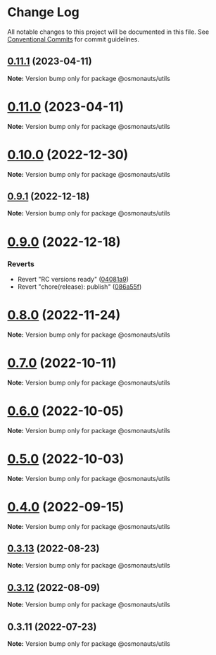 # Change Log

All notable changes to this project will be documented in this file.
See [Conventional Commits](https://conventionalcommits.org) for commit guidelines.

## [0.11.1](https://github.com/osmosis-labs/telescope/compare/@osmonauts/utils@0.11.0...@osmonauts/utils@0.11.1) (2023-04-11)

**Note:** Version bump only for package @osmonauts/utils





# [0.11.0](https://github.com/osmosis-labs/telescope/compare/@osmonauts/utils@0.10.0...@osmonauts/utils@0.11.0) (2023-04-11)

**Note:** Version bump only for package @osmonauts/utils





# [0.10.0](https://github.com/osmosis-labs/telescope/compare/@osmonauts/utils@0.9.1...@osmonauts/utils@0.10.0) (2022-12-30)

**Note:** Version bump only for package @osmonauts/utils





## [0.9.1](https://github.com/osmosis-labs/telescope/compare/@osmonauts/utils@0.9.0...@osmonauts/utils@0.9.1) (2022-12-18)

**Note:** Version bump only for package @osmonauts/utils





# [0.9.0](https://github.com/osmosis-labs/telescope/compare/@osmonauts/utils@0.80.0-rc.1...@osmonauts/utils@0.9.0) (2022-12-18)


### Reverts

* Revert "RC versions ready" ([04081a9](https://github.com/osmosis-labs/telescope/commit/04081a9d1f80feb3ae664bce2d1364850b3daaca))
* Revert "chore(release): publish" ([086a55f](https://github.com/osmosis-labs/telescope/commit/086a55f14c5ca33ee70a0e2121406dd37eb643f1))





# [0.8.0](https://github.com/osmosis-labs/telescope/compare/@osmonauts/utils@0.7.0...@osmonauts/utils@0.8.0) (2022-11-24)

**Note:** Version bump only for package @osmonauts/utils





# [0.7.0](https://github.com/osmosis-labs/telescope/compare/@osmonauts/utils@0.6.0...@osmonauts/utils@0.7.0) (2022-10-11)

**Note:** Version bump only for package @osmonauts/utils





# [0.6.0](https://github.com/osmosis-labs/telescope/compare/@osmonauts/utils@0.5.0...@osmonauts/utils@0.6.0) (2022-10-05)

**Note:** Version bump only for package @osmonauts/utils





# [0.5.0](https://github.com/osmosis-labs/telescope/compare/@osmonauts/utils@0.4.0...@osmonauts/utils@0.5.0) (2022-10-03)

**Note:** Version bump only for package @osmonauts/utils





# [0.4.0](https://github.com/osmosis-labs/telescope/compare/@osmonauts/utils@0.3.13...@osmonauts/utils@0.4.0) (2022-09-15)

**Note:** Version bump only for package @osmonauts/utils





## [0.3.13](https://github.com/osmosis-labs/telescope/compare/@osmonauts/utils@0.3.12...@osmonauts/utils@0.3.13) (2022-08-23)

**Note:** Version bump only for package @osmonauts/utils





## [0.3.12](https://github.com/osmosis-labs/telescope/compare/@osmonauts/utils@0.3.11...@osmonauts/utils@0.3.12) (2022-08-09)

**Note:** Version bump only for package @osmonauts/utils





## 0.3.11 (2022-07-23)

**Note:** Version bump only for package @osmonauts/utils
